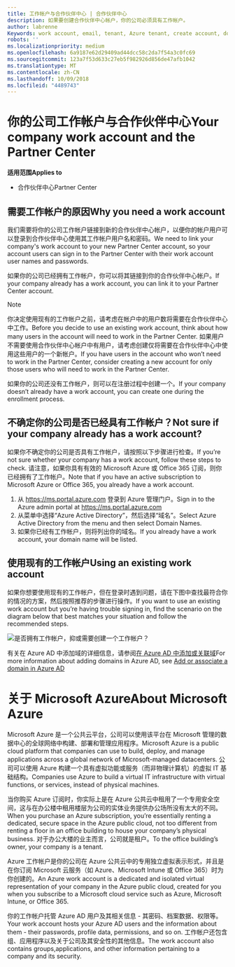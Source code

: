 ```yaml
---
title: 工作帐户与合作伙伴中心 | 合作伙伴中心
description: 如果要创建合作伙伴中心帐户，你的公司必须具有工作帐户。
author: labrenne
Keywords: work account, email, tenant, Azure tenant, create account, domain name
robots: ''
ms.localizationpriority: medium
ms.openlocfilehash: 6a9187e62d29409ad44dcc58c2da7f54a3c0fc69
ms.sourcegitcommit: 123a7f53d633c27eb5f982926d856de47afb1042
ms.translationtype: MT
ms.contentlocale: zh-CN
ms.lasthandoff: 10/09/2018
ms.locfileid: "4489743"
---
```

# <a name="your-company-work-account-and-the-partner-center"></a><span data-ttu-id="4ee92-103">你的公司工作帐户与合作伙伴中心</span><span class="sxs-lookup"><span data-stu-id="4ee92-103">Your company work account and the Partner Center</span></span>  

**<span data-ttu-id="4ee92-104">适用范围</span><span class="sxs-lookup"><span data-stu-id="4ee92-104">Applies to</span></span>**

-  <span data-ttu-id="4ee92-105">合作伙伴中心</span><span class="sxs-lookup"><span data-stu-id="4ee92-105">Partner Center</span></span>

## <a name="why-you-need-a-work-account"></a><span data-ttu-id="4ee92-106">需要工作帐户的原因</span><span class="sxs-lookup"><span data-stu-id="4ee92-106">Why you need a work account</span></span>

<span data-ttu-id="4ee92-107">我们需要将你的公司工作帐户链接到新的合作伙伴中心帐户，以便你的帐户用户可以登录到合作伙伴中心使用其工作帐户用户名和密码。</span><span class="sxs-lookup"><span data-stu-id="4ee92-107">We need to link your company's work account to your new Partner Center account, so your account users can sign in to the Partner Center with their work account user names and passwords.</span></span>

<span data-ttu-id="4ee92-108">如果你的公司已经拥有工作帐户，你可以将其链接到你的合作伙伴中心帐户。</span><span class="sxs-lookup"><span data-stu-id="4ee92-108">If your company already has a work account, you can link it to your Partner Center account.</span></span> 

> [!NOTE]  
>  <span data-ttu-id="4ee92-109">你决定使用现有的工作帐户之前，请考虑在帐户中的用户数将需要在合作伙伴中心中工作。</span><span class="sxs-lookup"><span data-stu-id="4ee92-109">Before you decide to use an existing work account, think about how many users in the account will need to work in the Partner Center.</span></span> <span data-ttu-id="4ee92-110">如果用户不需要使用合作伙伴中心帐户中有用户，请考虑创建仅将需要在合作伙伴中心中使用这些用户的一个新帐户。</span><span class="sxs-lookup"><span data-stu-id="4ee92-110">If you have users in the account who won’t need to work in the Partner Center, consider creating a new account for only those users who will need to work in the Partner Center.</span></span>

<span data-ttu-id="4ee92-111">如果你的公司还没有工作帐户，则可以在注册过程中创建一个。</span><span class="sxs-lookup"><span data-stu-id="4ee92-111">If your company doesn’t already have a work account, you can create one during the enrollment process.</span></span> 

## <a name="not-sure-if-your-company-already-has-a-work-account"></a><span data-ttu-id="4ee92-112">不确定你的公司是否已经具有工作帐户？</span><span class="sxs-lookup"><span data-stu-id="4ee92-112">Not sure if your company already has a work account?</span></span>

<span data-ttu-id="4ee92-113">如果你不确定你的公司是否具有工作帐户，请按照以下步骤进行检查。</span><span class="sxs-lookup"><span data-stu-id="4ee92-113">If you’re not sure whether your company has a work account, follow these steps to check.</span></span> <span data-ttu-id="4ee92-114">请注意，如果你具有有效的 Microsoft Azure 或 Office 365 订阅，则你已经拥有了工作帐户。</span><span class="sxs-lookup"><span data-stu-id="4ee92-114">Note that if you have an active subscription to Microsoft Azure or Office 365, you already have a work account.</span></span>
1.  <span data-ttu-id="4ee92-115">从 https://ms.portal.azure.com 登录到 Azure 管理门户。</span><span class="sxs-lookup"><span data-stu-id="4ee92-115">Sign in to the Azure admin portal at https://ms.portal.azure.com</span></span>
2.  <span data-ttu-id="4ee92-116">从菜单中选择“Azure Active Directory”，然后选择“域名”。</span><span class="sxs-lookup"><span data-stu-id="4ee92-116">Select Azure Active Directory from the menu and then select Domain Names.</span></span>
3.  <span data-ttu-id="4ee92-117">如果你已经有工作帐户，则将列出你的域名。</span><span class="sxs-lookup"><span data-stu-id="4ee92-117">If you already have a work account, your domain name will be listed.</span></span>

## <a name="using-an-existing-work-account"></a><span data-ttu-id="4ee92-118">使用现有的工作帐户</span><span class="sxs-lookup"><span data-stu-id="4ee92-118">Using an existing work account</span></span>

<span data-ttu-id="4ee92-119">如果你想要使用现有的工作帐户，但在登录时遇到问题，请在下图中查找最符合你的情况的方案，然后按照推荐的步骤进行操作。</span><span class="sxs-lookup"><span data-stu-id="4ee92-119">If you want to use an existing work account but you’re having trouble signing in, find the scenario on the diagram below that best matches your situation and follow the recommended steps.</span></span> 

![是否拥有工作帐户，抑或需要创建一个工作帐户？](images/onboardingAADFlow.png)

<span data-ttu-id="4ee92-121">有关在 Azure AD 中添加域的详细信息，请参阅[在 Azure AD 中添加或关联域](https://docs.microsoft.com/azure/active-directory/active-directory-add-domain)</span><span class="sxs-lookup"><span data-stu-id="4ee92-121">For more information about adding domains in Azure AD, see [Add or associate a domain in Azure AD](https://docs.microsoft.com/azure/active-directory/active-directory-add-domain)</span></span>

# <a name="about-microsoft-azure"></a><span data-ttu-id="4ee92-122">关于 Microsoft Azure</span><span class="sxs-lookup"><span data-stu-id="4ee92-122">About Microsoft Azure</span></span>

<span data-ttu-id="4ee92-123">Microsoft Azure 是一个公共云平台，公司可以使用该平台在 Microsoft 管理的数据中心的全球网络中构建、部署和管理应用程序。</span><span class="sxs-lookup"><span data-stu-id="4ee92-123">Microsoft Azure is a public cloud platform that companies can use to build, deploy, and manage applications across a global network of Microsoft-managed datacenters.</span></span> <span data-ttu-id="4ee92-124">公司可以使用 Azure 构建一个具有虚拟功能或服务（而非物理计算机）的虚拟 IT 基础结构。</span><span class="sxs-lookup"><span data-stu-id="4ee92-124">Companies use Azure to build a virtual IT infrastructure with virtual functions, or services, instead of physical machines.</span></span> 

<span data-ttu-id="4ee92-125">当你购买 Azure 订阅时，你实际上是在 Azure 公共云中租用了一个专用安全空间，这与在办公楼中租用楼层为公司的实体业务提供办公场所没有太大的不同。</span><span class="sxs-lookup"><span data-stu-id="4ee92-125">When you purchase an Azure subscription, you’re essentially renting a dedicated, secure space in the Azure public cloud, not too different from renting a floor in an office building to house your company’s physical business.</span></span> <span data-ttu-id="4ee92-126">对于办公大楼的业主而言，公司就是租户。</span><span class="sxs-lookup"><span data-stu-id="4ee92-126">To the office building’s owner, your company is a tenant.</span></span> 

<span data-ttu-id="4ee92-127">Azure 工作帐户是你的公司在 Azure 公共云中的专用独立虚拟表示形式，并且是在你订阅 Microsoft 云服务（如 Azure、Microsoft Intune 或 Office 365）时为你创建的。</span><span class="sxs-lookup"><span data-stu-id="4ee92-127">An Azure work account is a dedicated and isolated virtual representation of your company in the Azure public cloud, created for you when you subscribe to a Microsoft cloud service such as Azure, Microsoft Intune, or Office 365.</span></span> 

<span data-ttu-id="4ee92-128">你的工作帐户托管 Azure AD 用户及其相关信息 - 其密码、档案数据、权限等。</span><span class="sxs-lookup"><span data-stu-id="4ee92-128">Your work account hosts your Azure AD users and the information about them - their passwords, profile data, permissions, and so on.</span></span> <span data-ttu-id="4ee92-129">工作帐户还包含组、应用程序以及关于公司及其安全性的其他信息。</span><span class="sxs-lookup"><span data-stu-id="4ee92-129">The work account also contains groups,applications, and other information pertaining to a company and its security.</span></span> 
